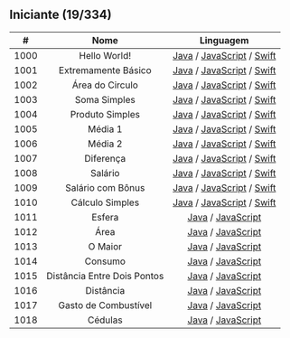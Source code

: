 ## Iniciante (19/334)
| # | Nome | Linguagem |
| :---: | :---: | :---: | 
| 1000 | Hello World! | [Java](./java/b1000.java) / [JavaScript](./javascript/b1000.js) / [Swift](./swift/b1000.swift) | 
| 1001| Extremamente Básico | [Java](./java/b1001.java) / [JavaScript](./javascript/b1001.js) / [Swift](./swift/b1001.swift) | 
| 1002 | Área do Circulo | [Java](./java/b1002.java) / [JavaScript](./javascript/b1002.js) / [Swift](./swift/b1002.swift) | 
| 1003| Soma Simples | [Java](./java/b1003.java) / [JavaScript](./javascript/b1003.js) / [Swift](./swift/b1003.swift) | 
| 1004 | Produto Simples | [Java](./java/b1004.java) / [JavaScript](./javascript/b1004.js) / [Swift](./swift/b1004.swift) | 
| 1005 | Média 1| [Java](./java/b1005.java) / [JavaScript](./javascript/b1005.js) / [Swift](./swift/b1005.swift) | 
| 1006| Média 2 | [Java](./java/b1006.java) / [JavaScript](./javascript/b1006.js) / [Swift](./swift/b1006.swift) | 
| 1007 | Diferença | [Java](./java/b1007.java) / [JavaScript](./javascript/b1007.js) / [Swift](./swift/b1007.swift) | 
| 1008 | Salário | [Java](./java/b1008.java) / [JavaScript](./javascript/b1008.js) / [Swift](./swift/b1008.swift) | 
| 1009 | Salário com Bônus | [Java](./java/b1009.java) / [JavaScript](./javascript/b1009.js) / [Swift](./swift/b1009.swift)| 
| 1010 | Cálculo Simples | [Java](./java/b1010.java) / [JavaScript](./javascript/b1010.js) / [Swift](./swift/b1010.swift)| 
| 1011 | Esfera | [Java](./java/b1011.java) / [JavaScript](./javascript/b1011.js) | 
| 1012 | Área | [Java](./java/b1012.java) / [JavaScript](./javascript/b1012.js) | 
| 1013 | O Maior | [Java](./java/b1013.java) / [JavaScript](./javascript/b1013.js) | 
| 1014 | Consumo | [Java](./java/b1014.java) / [JavaScript](./javascript/b1014.js) | 
| 1015 | Distância Entre Dois Pontos | [Java](./java/b1015.java) / [JavaScript](./javascript/b1015.js) | 
| 1016 | Distância | [Java](./java/b1016.java) / [JavaScript](./javascript/b1016.js) | 
| 1017 | Gasto de Combustível | [Java](./java/b1017.java) / [JavaScript](./javascript/b1017.js) | 
| 1018 | Cédulas | [Java](./java/b1018.java) / [JavaScript](./javascript/b1018.js) | 





